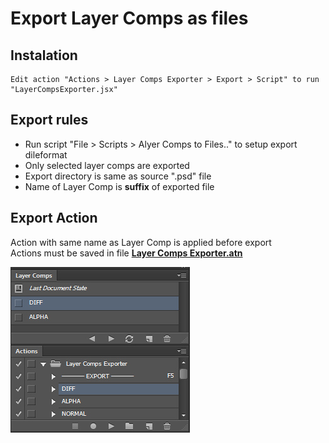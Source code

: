 # Export Layer Comps as files


## Instalation
	Edit action "Actions > Layer Comps Exporter > Export > Script" to run "LayerCompsExporter.jsx"

## Export rules  
- Run script "File > Scripts > Alyer Comps to Files.." to setup export dileformat
- Only selected layer comps are exported  
- Export directory is same as source ".psd" file  
- Name of Layer Comp is __suffix__ of exported file  


## Export Action  
Action with same name as Layer Comp is applied before export  
Actions must be saved in file __[Layer Comps Exporter.atn](../../Actions/Layer%20Comps%20Exporter.atn)__  


![Layer Comps and Action names](Documentation/layer-comps-and-actions.jpg) 